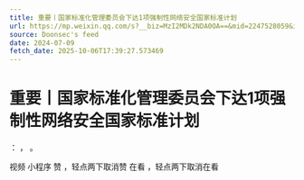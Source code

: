 ```yaml
---
title: 重要丨国家标准化管理委员会下达1项强制性网络安全国家标准计划
url: https://mp.weixin.qq.com/s?__biz=MzI2MDk2NDA0OA==&mid=2247528059&idx=1&sn=bfa45bd150b47ecd9c34e902deff0679
source: Doonsec's feed
date: 2024-07-09
fetch_date: 2025-10-06T17:39:27.573469
---
```


# 重要丨国家标准化管理委员会下达1项强制性网络安全国家标准计划

：
，
。

视频
小程序
赞
，轻点两下取消赞
在看
，轻点两下取消在看